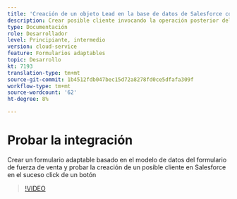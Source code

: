 ```yaml
---
title: 'Creación de un objeto Lead en la base de datos de Salesforce con un suceso click de un botón '
description: Crear posible cliente invocando la operación posterior del Modelo de datos de formulario
type: Documentación
role: Desarrollador
level: Principiante, intermedio
version: cloud-service
feature: Formularios adaptables
topic: Desarrollo
kt: 7193
translation-type: tm+mt
source-git-commit: 1b4512fdb047bec15d72a8278fd0ce5dfafa309f
workflow-type: tm+mt
source-wordcount: '62'
ht-degree: 8%

---
```



# Probar la integración

Crear un formulario adaptable basado en el modelo de datos del formulario de fuerza de venta y probar la creación de un posible cliente en Salesforce en el suceso click de un botón

>[!VIDEO](https://video.tv.adobe.com/v/331892?quality=12&learn=on)


